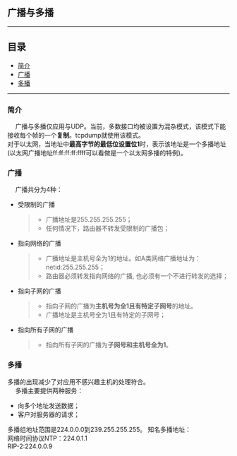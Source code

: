 ## 广播与多播

---
## 目录


* [简介](#简介)
* [广播](#广播)
* [多播](#多播)

***

### 简介
&emsp; 广播与多播仅应用与UDP。当前，多数接口均被设置为混杂模式，该模式下能接收每个帧的一个**复制**。tcpdump就使用该模式。  
对于以太网，当地址中**最高字节的最低位设置位1**时，表示该地址是一个多播地址(以太网广播地址ff:ff:ff:ff:ffff可以看做是一个以太网多播的特例)。
### 广播 
&emsp; 广播共分为4种：
- 受限制的广播
  > - 广播地址是255.255.255.255；
  > - 任何情况下，路由器不转发受限制的广播包；
- 指向网络的广播
  > - 广播地址是主机号全为1的地址。如A类网络广播地址为：netid:255.255.255；
  > - 路由器必须转发指向网络的广播, 也必须有一个不进行转发的选择；
- 指向子网的广播
  > - 指向子网的广播为**主机号为全1且有特定子网号**的地址。
  > - 广播地址是主机号全为1且有特定的子网号；
- 指向所有子网的广播
  > - 指向所有子网的广播为**子网号和主机号全为1**。

### 多播
多播的出现减少了对应用不感兴趣主机的处理符合。  
&emsp; 多播主要提供两种服务：
  - 向多个地址发送数据；
  - 客户对服务器的请求；

多播组地址范围是224.0.0.0到239.255.255.255。
知名多播地址：  
网络时间协议NTP：224.0.1.1  
RIP-2:224.0.0.9  
